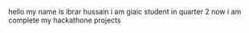 hello my name is ibrar hussain 
i am giaic student in quarter 2 
now i am complete my hackathone projects
